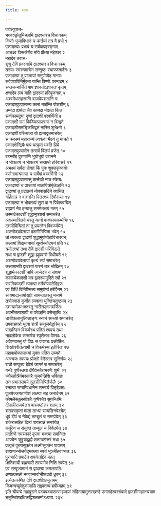 ```yaml
---
title: २३४

---
```

पार्वत्युवाच-  
भगवञ्छ्रोतुमिच्छामि द्वादश्याश्च विधानकम्  
विष्णोः पूजाविधानं च कर्त्तव्यं तत्र वै प्रभो १  
एकादश्याः प्रभावं च सर्वपापहरन्नृणाम्  
आचक्ष्व विस्तरेणैव मयि प्रीत्या महेश्वर २  
महादेव उवाच-  
शृणु देवि प्रवक्ष्यामि द्वादश्याश्च विधानकम्  
तस्याः स्मरणमात्रेण सन्तुष्टः स्याज्जनार्दनः ३  
एकादश्यां तु प्राप्तायां समुपोष्येह मानवः  
सर्वपापविनिर्मुक्ता यान्ति विष्णोः परम्पदम् ४  
सप्तजन्मार्जितं पाप ज्ञानतोऽज्ञानतः कृतम्  
क्षणादेव लयं याति द्वादश्यां हरिपूजनात् ५  
अश्वमेधसहस्राणि वाजपेयशतानि च  
एकादश्युपवासस्य कलां नार्हन्ति षोडशीम् ६  
धर्म्मदा ह्यर्थदा चैव कामदा मोक्षदा किल  
सर्व्वकामदुघा नॄणां द्वादशी वरवर्णिनी ७  
एकादशी समं किञ्चित्पापत्राणं न विद्यते  
एकादशीसमङ्किचिद्व्रतं नास्ति शुभेक्षणे ८  
एकादशीं परित्यज्य यो ह्यन्यद्व्रतमाचरेत्  
स करस्थं महाराज्यं त्यक्त्वा भैक्ष्यं तु याचते ९  
एकादशेन्द्रियैः पापं यत्कृतं भवति प्रिये  
एकादश्युपवासेन तत्सर्वं विलयं व्रजेत् १०  
रटन्तीह पुराणानि भूयोभूयो वरानने  
न भोक्तव्यं न भोक्तव्यं सम्प्राप्ते हरिवासरे ११  
अभक्ष्यं सर्वदा प्रोक्तं किं पुनः शुक्लकृष्णयोः  
वर्णानामाश्रमाणां च सर्वेषां वरवर्णिनी १२  
एकादश्युपवासस्तु कर्त्तव्यो नात्र संशयः  
एकादश्यां च प्राप्तायां मातापित्रोर्मृतेऽहनि १३  
द्वादश्यां तु प्रदातव्यं नोपवासदिने क्वचित्  
गर्हितान्नं न वाश्नन्ति पितरश्च दिवौकसः १४  
एकादश्यां न भोक्तव्यं सुरां वा न पिबेत्क्वचित्  
ब्राह्मणं नैव हन्यात्तु सममेतत्त्रयं मतम् १५  
तस्मादेकादशीं शुद्धामुपवासं समाचरेत्  
अवस्थात्रितये यस्तु यत्नो वाक्कायकर्म्मभिः १६  
दशमीमिश्रितां तां तु प्रयत्नेन विवर्ज्जयेत्  
अरुणोदयवेलायां दशमीमिश्रिता भवेत् १७  
तां त्यक्त्वा द्वादशीं शुद्धामुपोष्येहाविचारयन्  
कलायां विद्यमानायां सूर्य्यस्योदयनं प्रति १८  
त्रयोदश्यां तथा देवि द्वादशी परिविद्यते  
तथा च द्वादशी शुद्धा ह्युपवासे विधीयते १९  
अरुणोदयवेलायां कृत्यं सर्वं समाचरेत्  
कलायामपि द्वादश्यां पारणं तत्र चोदितम् २०  
शुद्धामेकादशीं चापि त्यजेदत्र न संशयः  
कलाप्येकादशी यत्र द्वादश्यामुदिते रवौ २१  
सर्वामेकादशीं त्यक्त्वा तत्रैवोपवसेद्द्विजः  
एवं विधिं विनिश्चित्य समुपोष्यं हरेर्द्दिनम् २२  
सायमाद्यन्तयोरह्नोः सायम्प्रातस्तु मध्यमे  
तत्रोपवासं कुर्वीत त्यक्त्वा भुक्तिचतुष्टयम् २३  
दशम्यामेकभक्तस्तु नारीसङ्गमवर्जितः  
अवनीतल्पशायी च परेऽहनि वसेच्छुचिः २४  
धात्रीफलानुलिप्ताङ्गः स्नानं सन्ध्यां समाचरेत्  
उपवासपरो भूत्वा रात्रौ सम्पूजयेद्धरिम् २५  
पाखण्डिनं विकर्मस्थं पतितं श्वपचं तथा  
नावलोकेन्न सम्भाषेन्न स्पृशेत्तत्र वैष्णवः २६  
अवैष्णवस्तु यो विप्रः स पाषण्डः प्रकीर्तितः  
शिखोपवीतत्यागी च विकर्मस्थ इतीरितः २७  
महापापोपपापाभ्यां युक्तः पतित उच्यते  
अन्त्यजः श्वपचः प्रोक्तो वेदैस्तत्र सुनिर्णयः २८  
रात्रौ सम्पूज्य देवेशं जागरं च समाचरेत्  
गन्धैः पुष्पैस्तथा दीपैर्वस्त्रैराभरणैः शुभैः २९  
जपैस्तोत्रैर्नमस्कारैः पूजयेन्निशि भक्तितः  
ततः प्रभातसमये तुलसीमिश्रितैर्जलैः ३०  
स्नात्वा सम्यग्विधानेन सन्तर्प्य पितृदेवताः  
पूजयेज्जगतामीशं लक्ष्म्या सह जनार्दनम् ३१  
कोमलैस्तुलसीपत्रैः पुष्पैश्चैव सुगन्धिभिः  
दीपान्नीराजयेत्तत्र वारमष्टोत्तरं शतम् ३२  
शतपत्रकृतां मालां ताभ्यां सम्यङिनवेदयेत्  
धूपं दीपं च नैवेद्यं ताम्बूलं च समर्प्पयेत् ३३  
शर्करासहितं दिव्यं पायसान्नं समर्पयेत्  
कर्पूरेण च संयुक्तं ताम्बूलं च निवेदयेत् ३४  
प्रदक्षिणे नमस्कारं कृत्वा भक्त्या समन्वितः  
आज्येन जुहुयाद्वह्नौ शतमष्टोत्तरं तथा ३५  
प्रत्यृचं पुरुषसूक्तेन लक्ष्मीसूक्तेन पायसम्  
ब्राह्मणान्भोजयेद्भक्त्या स्वयं भुञ्जीतवाग्यतः ३६  
पुराणादि प्रपाठेन क्षपयेत्तद्दिनं महत्  
क्षितिशायी ब्रह्मचारी तस्यामेव निशि स्वपेत् ३७  
एवं सम्पूज्यमानं स द्वादश्यां कमलापतिः  
क्षणात्प्रसन्नो भगवान्सर्वाभीष्टप्रदो ध्रुवम् ३८  
इत्येतत्कथितं देवि द्वादशीव्रतमुत्तमम्  
किमन्यच्छ्रोतुकामासि तद्वक्तव्यं ब्रवीम्यहम् ३९  
इति श्रीपाद्मे महापुराणे पञ्चपञ्चाशत्साहस्र्यां संहितायामुत्तरखण्डे उमामहेश्वरसंवादे द्वादशीमाहात्म्यन्नाम चतुस्त्रिंशदधिकद्विशततमोऽध्यायः २३४